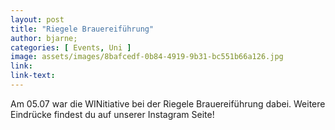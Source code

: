 ```yaml
---
layout: post
title: "Riegele Brauereiführung"
author: bjarne;
categories: [ Events, Uni ]
image: assets/images/8bafcedf-0b84-4919-9b31-bc551b66a126.jpg
link:
link-text:
---
```

Am 05.07 war die WINitiative bei der Riegele Brauereiführung dabei. Weitere Eindrücke findest du auf unserer Instagram Seite!

